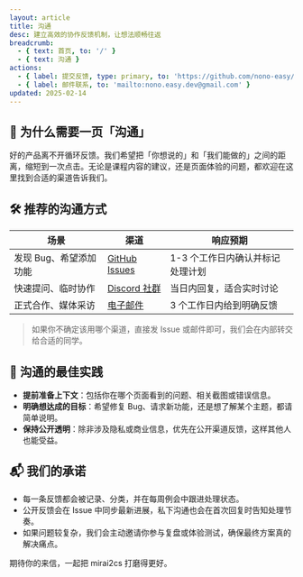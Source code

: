 ```yaml
---
layout: article
title: 沟通
desc: 建立高效的协作反馈机制，让想法顺畅往返
breadcrumb:
  - { text: 首页, to: '/' }
  - { text: 沟通 }
actions:
  - { label: 提交反馈, type: primary, to: 'https://github.com/nono-easy/mirai2cs/issues/new/choose' }
  - { label: 邮件联系, to: 'mailto:nono.easy.dev@gmail.com' }
updated: 2025-02-14
---
```


## 🤝 为什么需要一页「沟通」

好的产品离不开循环反馈。我们希望把「你想说的」和「我们能做的」之间的距离，缩短到一次点击。无论是课程内容的建议，还是页面体验的问题，都欢迎在这里找到合适的渠道告诉我们。

## 🛠️ 推荐的沟通方式

| 场景 | 渠道 | 响应预期 |
| --- | --- | --- |
| 发现 Bug、希望添加功能 | [GitHub Issues](https://github.com/nono-easy/mirai2cs/issues) | 1-3 个工作日内确认并标记处理计划 |
| 快速提问、临时协作 | [Discord 社群](https://discord.gg/8AQq9wWBsD) | 当日内回复，适合实时讨论 |
| 正式合作、媒体采访 | [电子邮件](mailto:nono.mirai2cs@gmail.com) | 3 个工作日内给到明确反馈 |

> 如果你不确定该用哪个渠道，直接发 Issue 或邮件即可，我们会在内部转交给合适的同学。

## 🧭 沟通的最佳实践

- **提前准备上下文**：包括你在哪个页面看到的问题、相关截图或错误信息。
- **明确想达成的目标**：希望修复 Bug、请求新功能，还是想了解某个主题，都请简单说明。
- **保持公开透明**：除非涉及隐私或商业信息，优先在公开渠道反馈，这样其他人也能受益。

## 📬 我们的承诺

- 每一条反馈都会被记录、分类，并在每周例会中跟进处理状态。
- 公开反馈会在 Issue 中同步最新进展，私下沟通也会在首次回复时告知处理节奏。
- 如果问题较复杂，我们会主动邀请你参与复盘或体验测试，确保最终方案真的解决痛点。

期待你的来信，一起把 mirai2cs 打磨得更好。
